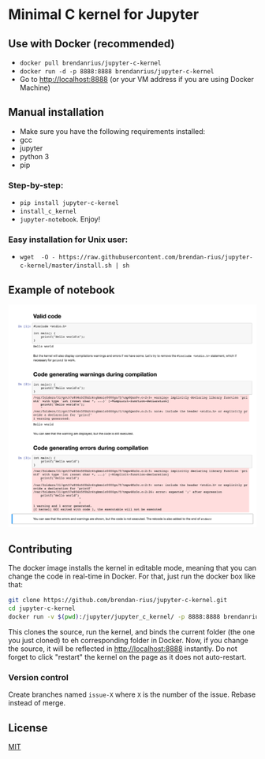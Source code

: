 # Minimal C kernel for Jupyter

## Use with Docker (recommended)

 * `docker pull brendanrius/jupyter-c-kernel`
 * `docker run -d -p 8888:8888 brendanrius/jupyter-c-kernel`
 * Go to [http://localhost:8888](http://localhost:8888) (or your VM address if you are using Docker Machine)

## Manual installation

 * Make sure you have the following requirements installed:
  * gcc
  * jupyter
  * python 3
  * pip

### Step-by-step:
 * `pip install jupyter-c-kernel`
 * `install_c_kernel`
 * `jupyter-notebook`. Enjoy!

### Easy installation for Unix user:

 * `wget  -O - https://raw.githubusercontent.com/brendan-rius/jupyter-c-kernel/master/install.sh | sh`

## Example of notebook

![Example of notebook](example-notebook.png?raw=true "Example of notebook")

## Contributing

The docker image installs the kernel in editable mode, meaning that you can
change the code in real-time in Docker. For that, just run the docker box like
that:

```bash
git clone https://github.com/brendan-rius/jupyter-c-kernel.git
cd jupyter-c-kernel
docker run -v $(pwd):/jupyter/jupyter_c_kernel/ -p 8888:8888 brendanrius/jupyter-c-kernel
```

This clones the source, run the kernel, and binds the current folder (the one
you just cloned) to eh corresponding folder in Docker.
Now, if you change the source, it will be reflected in [http://localhost:8888](http://localhost:8888)
instantly. Do not forget to click "restart" the kernel on the page as it does
not auto-restart.

### Version control

Create branches named `issue-X` where `X` is the number of the issue.
Rebase instead of merge.

## License

[MIT](LICENSE.txt)
